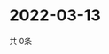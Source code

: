 # 2022-03-13
  共 0条

  <!-- BEGIN -->
  <!-- 最后更新时间Sun Mar 13 2022 09:06:18 GMT+0000 (Coordinated Universal Time) -->
  
  <!-- END -->
  
  